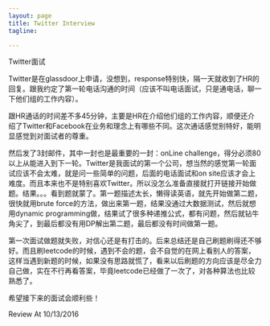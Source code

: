 ```yaml
---
layout: page
title: Twitter Interview
tagline:

---
```


Twitter面试

Twitter是在glassdoor上申请，没想到，response特别快，隔一天就收到了HR的回复。跟我约定了第一轮电话沟通的时间（应该不叫电话面试，只是通电话，聊一下他们组的工作内容）。

跟HR通话的时间差不多45分钟，主要是HR在介绍他们组的工作内容，顺便还介绍了Twitter和Facebook在业务和理念上有哪些不同。这次通话感觉别特好，能明显感觉到对面试者的尊重。

然后发了3封邮件，其中一封也是最重要的一封：onLine challenge，得分必须80以上从能进入到下一轮。Twitter是我面试的第一个公司，想当然的感觉第一轮面试应该不会太难，就是问一些简单的问题，后面的电话面试和on site应该才会上难度。而且本来也不是特别喜欢Twitter。所以没怎么准备直接就打开链接开始做题。结果。。。看到题就蒙了。第一题描述太长，懒得读英语，就先开始做第二题，很快就用brute force的方法，做出来第一题，结果没通过大数据测试，然后就想用dynamic programming做，结果试了很多种递推公式，都有问题，然后就钻牛角尖了，到最后都没有用DP解出第二题，最后都没有时间做第一题。

第一次面试做题就失败，对信心还是有打击的。后来总结还是自己刷题刷得还不够好。而且刷leetcode的时候，遇到不会的题，会不自觉的在网上看别人的答案，这样当遇到新题的时候，如果没有思路就慌了，看来以后刷题的方向应该是尽全力自己做，实在不行再看答案，毕竟leetcode已经做了一次了，对各种算法也比较熟悉了。

希望接下来的面试会顺利些！

Review At 10/13/2016

